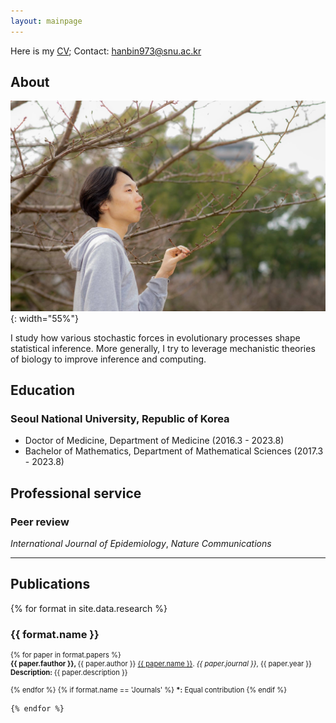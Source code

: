 ```yaml
---
layout: mainpage
---
```


Here is my [CV](CV_LeeH.pdf); Contact: <hanbin973@snu.ac.kr>

## About 
![](profile.jpg){: width="55%"}

I study how various stochastic forces in evolutionary processes shape statistical inference.
More generally, I try to leverage mechanistic theories of biology to improve inference and computing.


## Education
### Seoul National University, Republic of Korea
- Doctor of Medicine, Department of Medicine (2016.3 - 2023.8)
- Bachelor of Mathematics, Department of Mathematical Sciences (2017.3 - 2023.8)

## Professional service
### Peer review
_International Journal of Epidemiology_,
_Nature Communications_

---

## Publications

<ul style='list-style: none; padding: 0px;'>
	{% for format in site.data.research %}
		<li>
			<h3 class='pub-format'> {{ format.name }} </h3>
			<div class='pubbox-out'>
				<div class='pubbox-in'>
					<ul style='list-style: none; padding: 0px; font-size: 0.8em;'>
						{% for paper in format.papers %}
							<li>
								<b>
								{{ paper.fauthor }}, 
								</b>
								{{ paper.author }} 
								<a href='{{ paper.doi }}'>{{ paper.name }}</a>. 
								<i>{{ paper.journal }}</i>,
								{{ paper.year }}<br>
								<b>
								Description:
								</b>
								{{ paper.description }}
								<br>
								<br>
							</li>
						{% endfor %}
						{% if format.name == 'Journals' %}
						<b>*:</b> Equal contribution
						{% endif %}
					</ul>
				</div>
			</div>
		</li>
		
	{% endfor %}
</ul>
